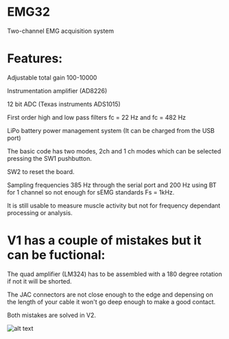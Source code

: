 # EMG32

Two-channel EMG acquisition system

# Features:

Adjustable total gain 100-10000

Instrumentation amplifier (AD8226)

12 bit ADC (Texas instruments ADS1015)

First order high and low pass filters fc = 22 Hz and fc = 482 Hz

LiPo battery power management system (It can be charged from the USB port)

The basic code has two modes, 2ch and 1 ch modes which can be selected pressing the SW1 pushbutton.

SW2 to reset the board.

Sampling frequencies 385 Hz through the serial port and 200 Hz using BT for 1 channel so not enough for sEMG standards Fs = 1kHz. 

It is still usable to measure muscle activity but not for frequency dependant processing or analysis.

# V1 has a couple of mistakes but it can be fuctional: 

The quad amplifier (LM324) has to be assembled with a 180 degree rotation if not it will be shorted.

The JAC connectors are not close enough to the edge and depensing on the length of your cable it won't go deep enough to make a good contact.

Both mistakes are solved in V2.

![alt text](https://github.com/XaviCanoFerrer/EMG_32/blob/main/Figure.png?raw=true)


